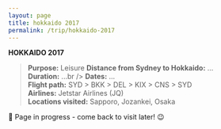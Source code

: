 ```yaml
---
layout: page
title: hokkaido 2017
permalink: /trip/hokkaido-2017
---
```


<b>HOKKAIDO 2017</b>

<blockquote>
<b>Purpose:</b> Leisure
<b>Distance from Sydney to Hokkaido:</b> ...<br />
<b>Duration:</b> ...br />
<b>Dates:</b> ...<br />
<b>Flight path:</b> SYD > BKK > DEL > KIX > CNS > SYD<br />
<b>Airlines:</b> Jetstar Airlines (JQ)<br />
<b>Locations visited:</b> Sapporo, Jozankei, Osaka
</blockquote>

🚧 Page in progress - come back to visit later! 😉

<style>
  .wrapper {
    max-width: 58em;
  }
</style>